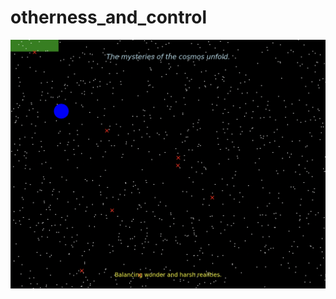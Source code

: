 # otherness_and_control

![alt text](https://github.com/tashakim/otherness_and_control/blob/main/screenshot.png?raw=true)
